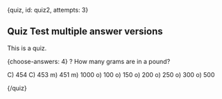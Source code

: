 
{quiz, id: quiz2, attempts: 3}
## Quiz Test multiple answer versions

This is a quiz.

{choose-answers: 4}
? How many grams are in a pound?

C) 454
C) 453
m) 451
m) 1000
o) 100
o) 150
o) 200
o) 250
o) 300
o) 500

{/quiz}

